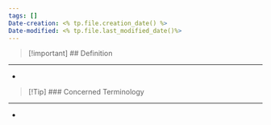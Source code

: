 ```yaml
---
tags: []
Date-creation: <% tp.file.creation_date() %>
Date-modified: <% tp.file.last_modified_date()%>
---
```

> [!important] ## Definition
---
- 

> [!Tip] ### Concerned Terminology
---
- 

